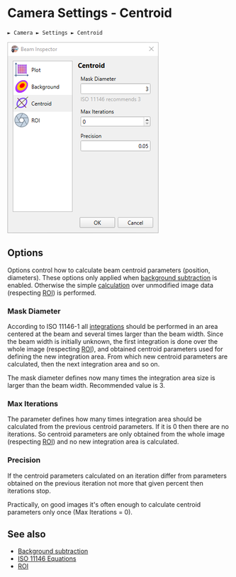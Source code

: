 # Camera Settings - Centroid

```
► Camera ► Settings ► Centroid
```

![Screenshot](./img/cam_settings_centr.png)

## Options

Options control how to calculate beam centroid parameters (position, diameters). These options only applied when [background subtraction](./cam_settings_bgnd.md) is enabled. Otherwise the simple [calculation](./iso.md) over unmodified image data (respecting [ROI](./cam_settings_roi.md)) is performed.

### Mask Diameter

According to ISO 11146-1 all [integrations](./iso.md) should be performed in an area centered at the beam and several times larger than the beam width. Since the beam width is initially unknown, the first integration is done over the whole image (respecting [ROI](./cam_settings_roi.md)), and obtained centroid parameters used for defining the new integration area. From which new centroid parameters are calculated, then the next integration area and so on.

The mask diameter defines now many times the integration area size is larger than the beam width. Recommended value is 3.

### Max Iterations

The parameter defines how many times integration area should be calculated from the previous centroid parameters. If it is 0 then there are no iterations. So centroid parameters are only obtained from the whole image (respecting [ROI](./cam_settings_roi.md)) and no new integration area is calculated.

### Precision

If the centroid parameters calculated on an iteration differ from parameters obtained on the previous iteration not more that given percent then iterations stop.

Practically, on good images it's often enough to calculate centroid parameters only once (Max Iterations = 0). 

## See also

- [Background subtraction](./cam_settings_bgnd.md)
- [ISO 11146 Equations](./iso.md)
- [ROI](./cam_settings_roi.md)

&nbsp;

